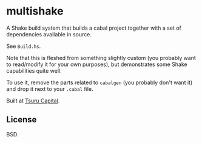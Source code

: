 multishake
==========

A Shake build system that builds a cabal project together with a set of dependencies available in source.

See `Build.hs`.

Note that this is fleshed from something slightly custom (you probably want to read/modify it for your own purposes), but demonstrates some Shake capabilities quite well.

To use it, remove the parts related to `cabalgen` (you probably don't want it) and drop it next to your `.cabal` file.

Built at [Tsuru Capital](http://www.tsurucapital.com/).

## License

BSD.
